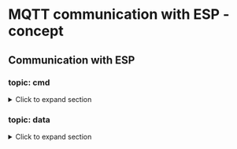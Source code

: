 # MQTT communication with ESP -concept

## Communication with ESP

### topic: cmd

<details>
  <summary>Click to expand section</summary>


```mermaid
sequenceDiagram
%%autonumber
    participant E as ESP32_XX_XX_XX
    participant M as 🧭 MQTT Broker
    actor C as user
    E-->>M: subscribes /request

    C-->>+E: publishes /cmd/ESP32_XX_XX_XX or /cmd (global command)
    E-->>-C: deliver ack /cmd/ESP32_XX_XX_XX
    M-->>C: deliver /diagnostics
```
Sends a command to the ESP for execution. This should also include command to request as a feedback the list of implemented commands (help-like).

Command is defined as any action aimed at modifying the behaviour of the ESP in its control of peripherals.

Change of logging level, logging details activation/deactivation needs to be handled in the info channel instead

#### Command transfer format

Commands can be sent in two different formats
- **plain string** followed by parameter, the command is a short identifier starting with :, example

```:SDPI 120```  i.e. for instance setd data polling interval to 120 secoonds

This format is meant to be used sending manual messages through Mosquitto (TODO-> using telnet too?).
- JSON string in array.
In case of sequence of commands or simple command sent via code, the Json format is preferred. The command will be a Json inside a Json array, such as

```[{"cmd":"SDPI","data":120},{...}]```


  </details>

### topic: data
<details>
  <summary>Click to expand section</summary>

```mermaid
sequenceDiagram
%%autonumber
    participant E as ESP32_XX_XX_XX
    participant M as 🧭 MQTT Broker
    actor C as user
    E-->>M: subscribes /cmd
loop periodic ping/data
    E-->>M: publish /info/
    E-->>M: deliver /data//ESP32_XX_XX_XX
    end
    C-->>+E: publishes /cmd/ESP32_XX_XX_XX
    E-->>-C: deliver ack /cmd/ESP32_XX_XX_XX
    opt tuned is data
    E-->>M: deliver /data//ESP32_XX_XX_XX
    end
```
flow of data will be controlled with commands sent over the cmd or cmd/device topic

cmd/device will target a specific device, cmd will target all the devices and filtered, pre execution, based on filtering mehotds
//TODO define filtering method: at MQTT level or on ESP level?

### topic: info
<details>
  <summary>Click to expand section</summary>

```mermaid
sequenceDiagram
%%autonumber
    participant E as ESP32_XX_XX_XX
    participant M as 🧭 MQTT Broker
    actor C as user
    E-->>M: subscribes /info
loop periodic ping
    E-->>M: publish /info/
    end
    C-->>+E: publishes /info/ESP32_XX_XX_XX
    E-->>-C: deliver ack /info/ESP32_XX_XX_XX
    E-->>M: deliver newformat /info/ESP32_XX_XX_XX
```
- ESP to MQTT:
  - periodic status info ("ping") which are usually not fully stored (unless the server interface is requred to do so).
  such data are published on the generic *info* channel to allow for a generic monitoring of the system without the need to know the specific device handle.
### topic: DAT
sends data packets which need to be processed for storage in database
- Mqtt to ESP: none. request to start/stop a flow should come through command

  </details>


## implementation

using a
